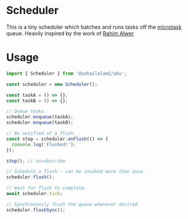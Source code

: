 # Scheduler

This is a tiny scheduler which batches and runs tasks off the [microtask](https://developer.mozilla.org/en-US/docs/Web/API/HTML_DOM_API/Microtask_guide) queue.
Heavily inspired by the work of [Rahim Alwer](https://github.com/maverick-js/scheduler)

# Usage

```ts
import { Scheduler } from '@sohailalam2/abu';

const scheduler = new Scheduler();

const taskA = () => {};
const taskB = () => {};

// Queue tasks.
scheduler.enqueue(taskA);
scheduler.enqueue(taskB);

// Be notified of a flush.
const stop = scheduler.onFlush(() => {
  console.log('Flushed!');
});

stop(); // unsubscribe

// Schedule a flush - can be invoked more than once.
scheduler.flush();

// Wait for flush to complete.
await scheduler.tick;

// Synchronously flush the queue whenever desired.
scheduler.flushSync();
```
